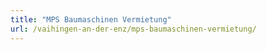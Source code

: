 ```yaml
---
title: "MPS Baumaschinen Vermietung"
url: /vaihingen-an-der-enz/mps-baumaschinen-vermietung/
---
```

